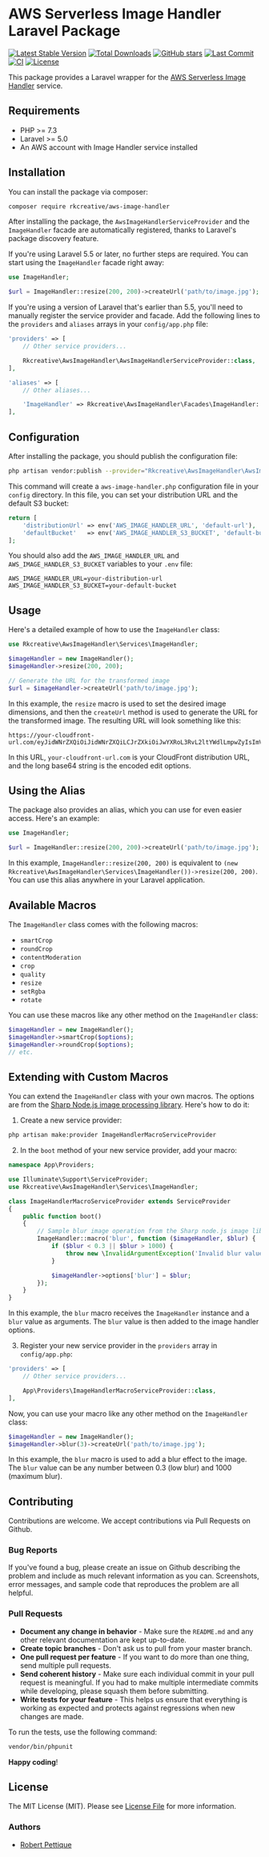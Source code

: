 # AWS Serverless Image Handler Laravel Package

[![Latest Stable Version](https://img.shields.io/packagist/v/rkcreative/aws-image-handler.svg?style=flat-square)](https://packagist.org/packages/rkcreative/aws-image-handler)
[![Total Downloads](https://img.shields.io/packagist/dt/rkcreative/aws-image-handler.svg?style=flat-square)](https://packagist.org/packages/rkcreative/aws-image-handler)
[![GitHub stars](https://img.shields.io/github/stars/rkcreative/aws-image-handler.svg?style=flat-square)](https://github.com/rkcreative/aws-image-handler/stargazers)
[![Last Commit](https://img.shields.io/github/last-commit/rkcreative/aws-image-handler?style=flat-square)](https://github.com/rkcreative/aws-image-handler/commits)
[![CI](https://github.com/rkcreative/aws-image-handler/actions/workflows/ci.yml/badge.svg?branch=main)](https://github.com/rkcreative/aws-image-handler/actions/workflows/ci.yml)
[![License](https://img.shields.io/github/license/rkcreative/aws-image-handler?style=flat-square)](LICENSE.md)

This package provides a Laravel wrapper for the [AWS Serverless Image Handler](https://aws.amazon.com/solutions/implementations/serverless-image-handler/) service.

## Requirements

- PHP >= 7.3
- Laravel >= 5.0
- An AWS account with Image Handler service installed

## Installation

You can install the package via composer:

```bash
composer require rkcreative/aws-image-handler
```

After installing the package, the `AwsImageHandlerServiceProvider` and the `ImageHandler` facade are automatically registered, thanks to Laravel's package discovery feature.

If you're using Laravel 5.5 or later, no further steps are required. You can start using the `ImageHandler` facade right away:

```php
use ImageHandler;

$url = ImageHandler::resize(200, 200)->createUrl('path/to/image.jpg');
```

If you're using a version of Laravel that's earlier than 5.5, you'll need to manually register the service provider and facade. Add the following lines to the `providers` and `aliases` arrays in your `config/app.php` file:

```php
'providers' => [
    // Other service providers...

    Rkcreative\AwsImageHandler\AwsImageHandlerServiceProvider::class,
],

'aliases' => [
    // Other aliases...

    'ImageHandler' => Rkcreative\AwsImageHandler\Facades\ImageHandler::class,
],
```

## Configuration

After installing the package, you should publish the configuration file:

```bash
php artisan vendor:publish --provider="Rkcreative\AwsImageHandler\AwsImageHandlerServiceProvider" --tag="config"
```

This command will create a `aws-image-handler.php` configuration file in your `config` directory. In this file, you can set your distribution URL and the default S3 bucket:

```php
return [
    'distributionUrl' => env('AWS_IMAGE_HANDLER_URL', 'default-url'),
    'defaultBucket'   => env('AWS_IMAGE_HANDLER_S3_BUCKET', 'default-bucket'),
];
```

You should also add the `AWS_IMAGE_HANDLER_URL` and `AWS_IMAGE_HANDLER_S3_BUCKET` variables to your `.env` file:

```
AWS_IMAGE_HANDLER_URL=your-distribution-url
AWS_IMAGE_HANDLER_S3_BUCKET=your-default-bucket
```

## Usage

Here's a detailed example of how to use the `ImageHandler` class:

```php
use Rkcreative\AwsImageHandler\Services\ImageHandler;

$imageHandler = new ImageHandler();
$imageHandler->resize(200, 200);

// Generate the URL for the transformed image
$url = $imageHandler->createUrl('path/to/image.jpg');
```

In this example, the `resize` macro is used to set the desired image dimensions, and then the `createUrl` method is used to generate the URL for the transformed image. The resulting URL will look something like this:

```
https://your-cloudfront-url.com/eyJidWNrZXQiOiJidWNrZXQiLCJrZXkiOiJwYXRoL3RvL2ltYWdlLmpwZyIsImVkaXRzIjp7InJlc2l6ZSI6eyJ3aWR0aCI6MjAwLCJoZWlnaHQiOjIwMH19fQ==
```

In this URL, `your-cloudfront-url.com` is your CloudFront distribution URL, and the long base64 string is the encoded edit options.

## Using the Alias

The package also provides an alias, which you can use for even easier access. Here's an example:

```php
use ImageHandler;

$url = ImageHandler::resize(200, 200)->createUrl('path/to/image.jpg');
```

In this example, `ImageHandler::resize(200, 200)` is equivalent to `(new Rkcreative\AwsImageHandler\Services\ImageHandler())->resize(200, 200)`. You can use this alias anywhere in your Laravel application.

## Available Macros

The `ImageHandler` class comes with the following macros:

- `smartCrop`
- `roundCrop`
- `contentModeration`
- `crop`
- `quality`
- `resize`
- `setRgba`
- `rotate`

You can use these macros like any other method on the `ImageHandler` class:

```php
$imageHandler = new ImageHandler();
$imageHandler->smartCrop($options);
$imageHandler->roundCrop($options);
// etc.
```

## Extending with Custom Macros

You can extend the `ImageHandler` class with your own macros. The options are from the [Sharp Node.js image processing library](https://sharp.pixelplumbing.com/api-operation). Here's how to do it:

1. Create a new service provider:

```bash
php artisan make:provider ImageHandlerMacroServiceProvider
```

2. In the `boot` method of your new service provider, add your macro:

```php
namespace App\Providers;

use Illuminate\Support\ServiceProvider;
use Rkcreative\AwsImageHandler\Services\ImageHandler;

class ImageHandlerMacroServiceProvider extends ServiceProvider
{
    public function boot()
    {
        // Sample blur image operation from the Sharp node.js image library to show how you could add it as a custom option.
        ImageHandler::macro('blur', function ($imageHandler, $blur) {
            if ($blur < 0.3 || $blur > 1000) {
                throw new \InvalidArgumentException('Invalid blur value. It must be = a sigma value between 0.3 and 1000.');
            }

            $imageHandler->options['blur'] = $blur;
        });
    }
}
```

In this example, the `blur` macro receives the `ImageHandler` instance and a `blur` value as arguments. The `blur` value is then added to the image handler options.

3. Register your new service provider in the `providers` array in `config/app.php`:

```php
'providers' => [
    // Other service providers...

    App\Providers\ImageHandlerMacroServiceProvider::class,
],
```

Now, you can use your macro like any other method on the `ImageHandler` class:

```php
$imageHandler = new ImageHandler();
$imageHandler->blur(3)->createUrl('path/to/image.jpg');
```

In this example, the `blur` macro is used to add a blur effect to the image. The `blur` value can be any number between 0.3 (low blur) and 1000 (maximum blur).

## Contributing

Contributions are welcome. We accept contributions via Pull Requests on Github.

### Bug Reports

If you've found a bug, please create an issue on Github describing the problem and include as much relevant information as you can. Screenshots, error messages, and sample code that reproduces the problem are all helpful.

### Pull Requests

- **Document any change in behavior** - Make sure the `README.md` and any other relevant documentation are kept up-to-date.
- **Create topic branches** - Don't ask us to pull from your master branch.
- **One pull request per feature** - If you want to do more than one thing, send multiple pull requests.
- **Send coherent history** - Make sure each individual commit in your pull request is meaningful. If you had to make multiple intermediate commits while developing, please squash them before submitting.
- **Write tests for your feature** - This helps us ensure that everything is working as expected and protects against regressions when new changes are made.

To run the tests, use the following command:

```bash
vendor/bin/phpunit
```

**Happy coding**!

## License

The MIT License (MIT). Please see [License File](LICENSE) for more information.

### Authors

- [Robert Pettique](https://github.com/r0biabl0)
